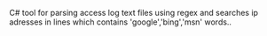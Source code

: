 C# tool for parsing access log text files using regex and searches ip adresses in lines which contains 'google','bing','msn' words..